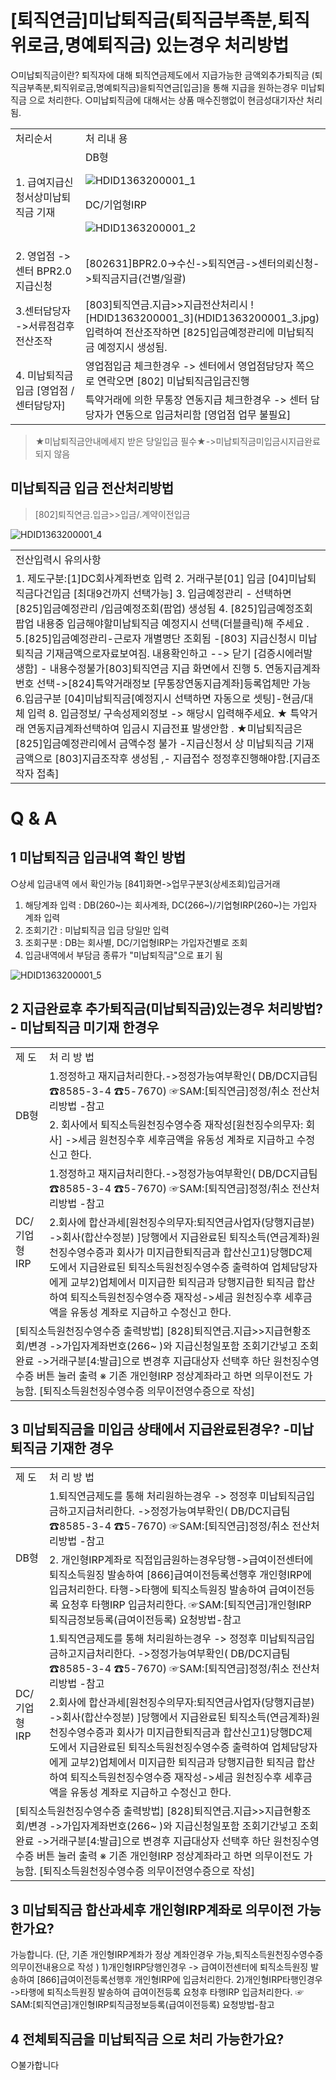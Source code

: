 # [퇴직연금]미납퇴직금(퇴직금부족분,퇴직위로금,명예퇴직금) 있는경우 처리방법
○미납퇴직금이란?
퇴직자에 대해 퇴직연금제도에서 지급가능한 금액외추가퇴직금
(퇴직금부족분,퇴직위로금,명예퇴직금)을퇴직연금[입금]을 통해 지급을 원하는경우 미납퇴직금 으로 처리한다.
○미납퇴직금에 대해서는 상품 매수진행없이 현금성대기자산 처리됨.

<table><tbody><tr>
<td>
처리순서</td>
<td>
처 리내 용</td></tr><tr>
<td>1. 급여지급신청서상미납퇴직금 기재</td>
<td>DB형

![HDID1363200001_1](HDID1363200001_1.jpg)

DC/기업형IRP

![HDID1363200001_2](HDID1363200001_2.jpg)
</td></tr><tr>
<td>2. 영업점
-> 센터 BPR2.0지급신청</td>
<td>
[802631]BPR2.0->수신->퇴직연금->센터의뢰신청->퇴직금지급(건별/일괄)</td></tr><tr>
<td>3.센터담당자
->서류점검후 전산조작</td>
<td>[803]퇴직연금.지급>>지급전산처리시
![HDID1363200001_3](HDID1363200001_3.jpg)
입력하여 전산조작하면
[825]입금예정관리에 미납퇴직금 예정지시 생성됨.</td></tr><tr>
<td rowspan="2">4. 미납퇴직금 입금
[영업점 /센터담당자]</td>
<td>영업점입금 체크한경우
-> 센터에서 영업점담당자 쪽으로 연락오면 [802] 미납퇴직금입금진행</td></tr><tr>
<td>특약거래에 의한 무통장 연동지급 체크한경우
-> 센터 담당자가 연동으로 입금처리함 [영업점 업무 불필요]</td></tr></tbody>
</table>


> ★미납퇴직금안내메세지 받은 당일입금 필수★->미납퇴직금미입금시지급완료 되지 않음
## 미납퇴직금 입금 전산처리방법
> [802]퇴직연금.입금>>입금/.계약이전입금

![HDID1363200001_4](HDID1363200001_4.jpg)


<table><tbody><tr>
<td>
전산입력시 유의사항</td></tr><tr>
<td>1. 제도구분:[1]DC회사계좌번호 입력
2. 거래구분[01] 입금
[04]미납퇴직금다건입금 [최대9건까지 선택가능]
3. 입금예정관리 - 선택하면 [825]입금예정관리 /입금예정조회(팝업) 생성됨
4. [825]입금예정조회 팝업 내용중 입금해야할미납퇴직금 예정지시 선택(더블클릭)해 주세요 .
5.[825]입금예정관리-근로자 개별명단 조회됨 -[803] 지급신청시 미납퇴직금 기재금액으로자료보여짐.
내용확인하고 --> 닫기 [검증시에러발생함]
- 내용수정불가[803]퇴직연금 지급 화면에서 진행
5. 연동지급계좌번호 선택->[824]특약거래정보 [무통장연동지급계좌]등록업체만 가능
6.입금구분 [04]미납퇴직금[예정지시 선택하면 자동으로 셋팅]-현금/대체 입력
8. 입금정보/ 구속성제외정보 -> 해당시 입력해주세요.
★ 특약거래 연동지급계좌선택하여 입금시 지급전표 발생안함 .
★미납퇴직금은 [825]입금예정관리에서 금액수정 불가
-지급신청서 상 미납퇴직금 기재금액으로 [803]지급조작후 생성됨 ,- 지급접수 정정후진행해야함.[지급조작자 접촉]</td></tr></tbody>
</table>


# Q & A
## 1 미납퇴직금 입금내역 확인 방법
○상세 입금내역 에서 확인가능 [841]화면->업무구분3(상세조회)입금거래
1) 해당계좌 입력 : DB(260~)는 회사계좌, DC(266~)/기업형IRP(260~)는 가입자 계좌 입력
2) 조회기간 : 미납퇴직금 입금 당일만 입력
3) 조회구분 : DB는 회사별, DC/기업형IRP는 가입자건별로 조회
4) 입금내역에서 부담금 종류가 "미납퇴직금"으로 표기 됨

![HDID1363200001_5](HDID1363200001_5.jpg)

## 2 지급완료후 추가퇴직금(미납퇴직금)있는경우 처리방법? - 미납퇴직금 미기재 한경우

<table><tbody><tr>
<td>
제 도</td>
<td>
처 리 방 법</td></tr><tr>
<td rowspan="2">
DB형</td>
<td>1.정정하고 재지급처리한다.->정정가능여부확인( DB/DC지급팀 ☎8585-3-4 ☎5-7670)
☞SAM:[퇴직연금]정정/취소 전산처리방법 -참고</td></tr><tr>
<td>2. 회사에서 퇴직소득원천징수영수증 재작성[원천징수의무자: 회사]
->세금 원천징수후 세후금액을 유동성 계좌로 지급하고 수정신고 한다.</td></tr><tr>
<td rowspan="2">
DC/기업형IRP</td>
<td>1.정정하고 재지급처리한다.->정정가능여부확인( DB/DC지급팀 ☎8585-3-4 ☎5-7670)
☞SAM:[퇴직연금]정정/취소 전산처리방법 -참고</td></tr><tr>
<td>2.회사에 합산과세[원천징수의무자:퇴직연금사업자(당행지급분) ->회사(합산수정분) ]당행에서 지급완료된 퇴직소득(연금계좌)원천징수영수증과 회사가 미지급한퇴직금과 합산신고1)당행DC제도에서 지급완료된 퇴직소득원천징수영수증 출력하여 업체담당자에게 교부2)업체에서 미지급한 퇴직금과 당행지급한 퇴직금 합산하여 퇴직소득원천징수영수증 재작성->세금 원천징수후 세후금액을 유동성 계좌로 지급하고 수정신고 한다.</td></tr><tr>
<td colspan="2">[퇴직소득원천징수영수증 출력방법]
[828]퇴직연금.지급>>지급현황조회/변경
->가입자계좌번호(266~ )와 지급신청일포함 조회기간넣고 조회완료
->거래구분[4:발급]으로 변경후 지급대상자 선택후 하단 원천징수영수증 버튼 눌러 출력
※ 기존 개인형IRP 정상계좌라고 하면 의무이전도 가능함. [퇴직소득원천징수영수증 의무이전영수증으로 작성]</td></tr></tbody>
</table>


## 3 미납퇴직금을 미입금 상태에서 지급완료된경우? -미납퇴직금 기재한 경우

<table><tbody><tr>
<td>
제 도</td>
<td>
처 리 방 법</td></tr><tr>
<td rowspan="2">
DB형</td>
<td>1.퇴직연금제도를 통해 처리원하는경우 -> 정정후 미납퇴직금입금하고지급처리한다.
->정정가능여부확인( DB/DC지급팀 ☎8585-3-4 ☎5-7670)
☞SAM:[퇴직연금]정정/취소 전산처리방법 -참고</td></tr><tr>
<td>2. 개인형IRP계좌로 직접입금원하는경우당행->급여이전센터에 퇴직소득원징 발송하여 [866]급여이전등록선행후 개인형IRP에 입금처리한다.
타행->타행에 퇴직소득원징 발송하여 급여이전등록 요청후 타행IRP 입금처리한다.
☞SAM:[퇴직연금]개인형IRP퇴직금정보등록(급여이전등록) 요청방법-참고</td></tr><tr>
<td rowspan="2">
DC/기업형IRP</td>
<td>1.퇴직연금제도를 통해 처리원하는경우 -> 정정후 미납퇴직금입금하고지급처리한다.
->정정가능여부확인( DB/DC지급팀 ☎8585-3-4 ☎5-7670)
☞SAM:[퇴직연금]정정/취소 전산처리방법 -참고</td></tr><tr>
<td>2.회사에 합산과세[원천징수의무자:퇴직연금사업자(당행지급분) ->회사(합산수정분) ]당행에서 지급완료된 퇴직소득(연금계좌)원천징수영수증과 회사가 미지급한퇴직금과 합산신고1)당행DC제도에서 지급완료된 퇴직소득원천징수영수증 출력하여 업체담당자에게 교부2)업체에서 미지급한 퇴직금과 당행지급한 퇴직금 합산하여 퇴직소득원천징수영수증 재작성->세금 원천징수후 세후금액을 유동성 계좌로 지급하고 수정신고 한다.</td></tr><tr>
<td colspan="2">[퇴직소득원천징수영수증 출력방법]
[828]퇴직연금.지급>>지급현황조회/변경
->가입자계좌번호(266~ )와 지급신청일포함 조회기간넣고 조회완료
->거래구분[4:발급]으로 변경후 지급대상자 선택후 하단 원천징수영수증 버튼 눌러 출력
※ 기존 개인형IRP 정상계좌라고 하면 의무이전도 가능함. [퇴직소득원천징수영수증 의무이전영수증으로 작성]</td></tr></tbody>
</table>


## 3 미납퇴직금 합산과세후 개인형IRP계좌로 의무이전 가능한가요?
가능합니다.
(단, 기존 개인형IRP계좌가 정상 계좌인경우 가능,퇴직소득원천징수영수증 의무이전내용으로 작성 )
1)개인형IRP당행인경우
-> 급여이전센터에 퇴직소득원징 발송하여 [866]급여이전등록선행후 개인형IRP에 입금처리한다.
2)개인형IRP타행인경우
->타행에 퇴직소득원징 발송하여 급여이전등록 요청후 타행IRP 입금처리한다.
☞SAM:[퇴직연금]개인형IRP퇴직금정보등록(급여이전등록) 요청방법-참고
## 4 전체퇴직금을 미납퇴직금 으로 처리 가능한가요?
○불가합니다

